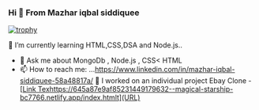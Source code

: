 ### Hi 👋 From Mazhar iqbal siddiquee
[![trophy](https://github-profile-trophy.vercel.app/?username=mazhariqbasiddiquee)](https://github.com/ryo-ma/github-profile-trophy)













 🌱 I’m currently learning HTML,CSS,DSA  and Node.js..
- 💬 Ask me about MongoDb , Node.js , CSS< HTML
- 📫 How to reach me: ...https://www.linkedin.com/in/mazhar-iqbal-siddiquee-58a48817a/
🔭 I worked on an individual project Ebay Clone - [[Link Tex](https://645a87e9af85231449179632--magical-starship-bc7766.netlify.app/index.html)https://645a87e9af85231449179632--magical-starship-bc7766.netlify.app/index.htmlt](URL)




